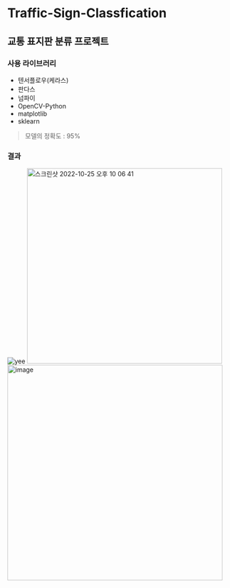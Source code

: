 # Traffic-Sign-Classfication
## 교통 표지판 분류 프로젝트

### 사용 라이브러리
- 텐서플로우(케라스)
- 판다스
- 넘파이
- OpenCV-Python
- matplotlib
- sklearn

> 모델의 정확도 : 95%

### 결과

![yee](https://user-images.githubusercontent.com/101509164/197780937-ffd655a8-448b-4672-983a-cd41f3b8fad9.png)
<img width="438" alt="스크린샷 2022-10-25 오후 10 06 41" src="https://user-images.githubusercontent.com/101509164/197781046-6432dbad-ed5d-44bc-8bdd-fcd35d6bf4e7.png">
<img width="483" alt="image" src="https://user-images.githubusercontent.com/101509164/197781148-2bac1180-a9e1-4d3e-a196-b365253031bc.png">

